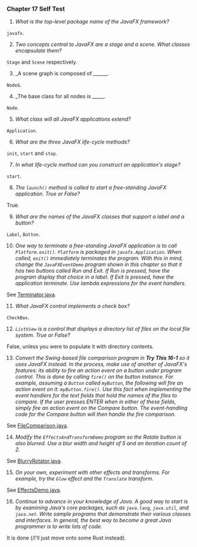 ### Chapter 17 Self Test

  1) _What is the top-level package name of the JavaFX framework?_

`javafx`.

  2) _Two concepts central to JavaFX are a stage and a scene. What classes
      encapsulate them?_

`Stage` and `Scene` respectively.

  3) _A scene graph is composed of ______.

`Node`s.

  4) _The base class for all nodes is _____.

`Node`.

  5) _What class will all JavaFX applications extend?_

`Application`.

  6) _What are the three JavaFX life-cycle methods?_

`init`, `start` and `stop`.

  7) _In what life-cycle method can you construct an application's stage?_

`start`.

  8) _The `launch()` method is called to start a free-standing JavaFX application.
      True or False?_

True.

  9) _What are the names of the JavaFX classes that support a label and a button?_

`Label`, `Button`.

 10) _One way to terminate a free-standing JavaFX application is to call `Platform.exit()`.
      `Platform` is packaged in `javafx.Application`. When called, `exit()`
      immediately terminates the program. With this in mind, change the `JavaFXEventDemo`
      program shown in this chapter so that it has two buttons called Run and Exit. If
      Run is pressed, have the program display that choice in a label. If Exit is pressed,
      have the application terminate. Use lambda expressions for the event handlers._

See [Terminator.java](src/org/java/training/Terminator.java).

 11) _What JavaFX control implements a check box?_

`CheckBox`.

 12) _`ListView` is a control that displays a directory list of files on the local file system.
      True or False?_

False, unless you were to populate it with directory contents.

 13) _Convert the Swing-based file comparison program in **Try This 16-1** so it uses JavaFX
      instead. In the process, make use of another of JavaFX's features: its ability to fire
      an action event on a button under program control. This is done by calling `fire()` on
      the button instance. For example, assuming a `Button` called `myButton`, the following
      will fire an action event on it: `myButton.fire()`. Use this fact when implementing the
      event handlers for the text fields that hold the names of the files to compare. If the user
      presses ENTER when in either of these fields, simply fire an action event on the Compare
      button. The event-handling code for the Compare button will then handle the fire comparison._

See [FileComparison.java](src/org/java/training/FileComparison.java).

 14) _Modify the `EffectsAndTransformDemo` program so the Rotate button is also blurred. Use a
      blur width and height of 5 and an iteration count of 2._

See [BlurryRotator.java](src/org/java/training/BlurryRotator.java).

 15) _On your own, experiment with other effects and transforms. For example, try the `Glow` effect
      and the `Translate` transform._

See [EffectsDemo.java](src/org/java/training/EffectsDemo.java).

 16) _Continue to advance in your knowledge of Java. A good way to start is by examining Java's core
      packages, such as `java.lang`, `java.util`, and `java.net`. Write sample programs
      that demonstrate their various classes and interfaces. In general, the best way to become a
      great Java programmer is to write lots of code._

It is done (/I'll just move onto some Rust instead).